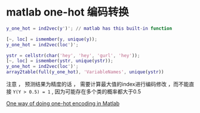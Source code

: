 # matlab one-hot 编码转换

```matlab
y_one_hot = ind2vec(y')'; // matlab has this built-in function
```

```matlab
[~, loc] = ismember(y, unique(y));
y_one_hot = ind2vec(loc')';
```

```matlab
ystr = cellstr(char('hey', 'hey', 'gurl', 'hey'));
[~, loc] = ismember(ystr, unique(ystr));
y_one_hot = ind2vec(loc')';
array2table(full(y_one_hot), 'VariableNames', unique(ystr))
```

注意 ， 预测结果为精度的话 ， 需要计算最大值的index进行编码修改 ，而不能直接 `Y(Y > 0.5) = 1` , 因为可能存在多个类的概率都大于0.5

[One way of doing one-hot encoding in Matlab](https://gist.github.com/zygmuntz/6939718)